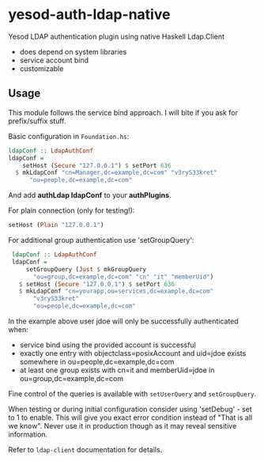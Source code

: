 # yesod-auth-ldap-native
Yesod LDAP authentication plugin using native Haskell Ldap.Client

* does depend on system libraries
* service account bind
* customizable

## Usage

This module follows the service bind approach. I will bite if you ask for prefix/suffix stuff.

Basic configuration in `Foundation.hs`:
```haskell
ldapConf :: LdapAuthConf
ldapConf = 
    setHost (Secure "127.0.0.1") $ setPort 636
  $ mkLdapConf "cn=Manager,dc=example,dc=com" "v3ryS33kret"
      "ou=people,dc=example,dc=com"
```

 And add __authLdap ldapConf__ to your __authPlugins__.

 For plain connection (only for testing!):
```haskell
setHost (Plain "127.0.0.1")
```

 For additional group authentication use 'setGroupQuery':
```haskell
 ldapConf :: LdapAuthConf
 ldapConf = 
     setGroupQuery (Just $ mkGroupQuery
       "ou=group,dc=example,dc=com" "cn" "it" "memberUid")
   $ setHost (Secure "127.0.0.1") $ setPort 636
   $ mkLdapConf "cn=yourapp,ou=services,dc=example,dc=com"
       "v3ryS33kret"
       "ou=people,dc=example,dc=com"
```

 In the example above user jdoe will only be successfully authenticated when:

 * service bind using the provided account is successful
 * exactly one entry with objectclass=posixAccount and uid=jdoe exists somewhere in ou=people,dc=example,dc=com
 * at least one group exists with cn=it and memberUid=jdoe in ou=group,dc=example,dc=com

 Fine control of the queries is available with `setUserQuery` and `setGroupQuery`.

 When testing or during initial configuration consider using 'setDebug' - set to 1 to enable. This will
 give you exact error condition instead of "That is all we know". Never use it in production though as it
 may reveal sensitive information.
 
 Refer to `ldap-client` documentation for details.
